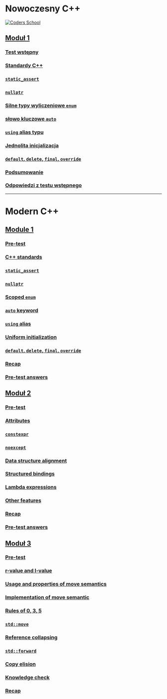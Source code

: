 # Nowoczesny C++

<a href="https://coders.school">
    <img width="500" data-src="coders_school_logo.png" src="coders_school_logo.png" alt="Coders School" class="plain">
</a>

## [Moduł 1](module1/)

### [Test wstępny](module1/01_pretest.pl.md)

### [Standardy C++](module1/02_standards.pl.md)

### [`static_assert`](module1/03_static_assert.pl.md)

### [`nullptr`](module1/04_nullptr.pl.md)

### [Silne typy wyliczeniowe `enum`](module1/05_scoped_enum.pl.md)

### [słowo kluczowe `auto`](module1/06_auto.pl.md)

### [`using` alias typu](module1/07_using.pl.md)

### [Jednolita inicjalizacja](module1/08_uniform_initialization.pl.md)

### [`default`, `delete`, `final`, `override`](module1/09_default_delete_final_override.pl.md)

### [Podsumowanie](module1/10_recap.pl.md)

### [Odpowiedzi z testu wstępnego](module1/11_pretest_answers.pl.md)

___

# Modern C++

## [Module 1](module1/index.en.html)

### [Pre-test](module1/01_pretest.en.md)

### [C++ standards](module1/standards.md)

### [`static_assert`](module1/static_assert.md)

### [`nullptr`](module1/nullptr.md)

### [Scoped `enum`](module1/scoped_enum.md)

### [`auto` keyword](module1/auto.md)

### [`using` alias](module1/using.md)

### [Uniform initialization](module1/uniform_initialization.md)

### [`default`, `delete`, `final`, `override`](module1/default_delete_final_override.md)

### [Recap](module1/recap.md)

### [Pre-test answers](module1/pretest_answers.md)

## [Moduł 2](module2/)

### [Pre-test](module2/pretest.md)

### [Attributes](module2/modern_cpp_attributes.md)

### [`constexpr`](module2/modern_cpp_constexpr.md)

### [`noexcept`](module2/modern_cpp_noexcept.md)

### [Data structure alignment](module2/modern_cpp_dsa.md)

### [Structured bindings](module2/modern_cpp_structure_bindings.md)

### [Lambda expressions](module2/modern_cpp_lambda.md)

### [Other features](module2/modern_cpp_other.md)

### [Recap](module2/modern_cpp_recap.md)

### [Pre-test answers](module2/pretest_answers.md)

## [Moduł 3](module3/)

### [Pre-test](module3/move_semantics_pretest.md)

### [r-value and l-value](module3/move_semantics_rvalues_lvalues.md)

### [Usage and properties of move semantics](module3/move_semantics_usage.md)

### [Implementation of move semantic](module3/move_semantics_implementation.md)

### [Rules of 0, 3, 5](module3/move_semantics_rules.md)

### [`std::move`](module3/move_semantics_std_move.md)

### [Reference collapsing](module3/move_semantics_reference_collapsing.md)

### [`std::forward`](module3/move_semantics_std_forward.md)

### [Copy elision](module3/move_semantics_copy_elision.md)

### [Knowledge check](module3/move_semantics_knowledge_check.md)

### [Recap](module3/move_semantics_recap.md)
